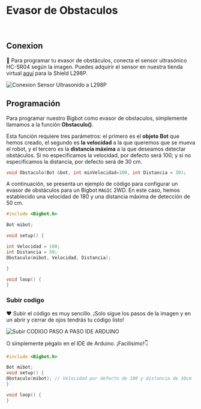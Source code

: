 <script setup>
import LiteVideo from '/../Components/LiteVideo.vue'
</script>
# Evasor de Obstaculos

<br/>
  <LiteVideo
    id="Qi_BkfRrMV0"
    title="Evasor de Obstaculos"
    thumbnail="/EvasorMagic2WD.webp"
  />

## Conexion 

🔗 Para programar tu evasor de obstáculos, conecta el sensor ultrasónico HC-SR04 según la imagen. Puedes adquirir el sensor en nuestra tienda virtual [aquí](https://www.bigtronica.com/sensores/ultrasonido/55-sensor-ultrasonido-hc-sr04-5053212000554.html) para la Shield L298P.

![Conexion Sensor Ultrasonido a L298P](/4WD_Obstaculo.webp)
## Programación

Para programar nuestro Bigbot como evasor de obstaculos, simplemente llamamos a la función **Obstaculo()**.

Esta función requiere tres parámetros: el primero es el **objeto Bot** que hemos creado, el segundo es **la velocidad** a la que queremos que se mueva el robot, y el tercero es la **distancia máxima** a la que deseamos detectar obstáculos. Si no especificamos la velocidad, por defecto será 100; y si no especificamos la distancia, por defecto será de 30 cm.
```c
void Obstaculo(Bot &bot, int minVelocidad=100, int Distancia = 30);
```

A continuación, se presenta un ejemplo de código para configurar un evasor de obstáculos para un Bigbot `MAGIC` 2WD. En este caso, hemos establecido una velocidad de 180 y una distancia máxima de detección de 50 cm. 
```c
#include <Bigbot.h>

Bot mibot;

void setup() {

int Velocidad = 180;
int Distancia = 50;
Obstaculo(mibot, Velocidad, Distancia);

}

void loop() {
}
```

### Subir codigo
❤ Subir el código es muy sencillo. ¡Solo sigue los pasos de la imagen y en un abrir y cerrar de ojos tendrás tu código listo!

![Subir CODIGO PASO A PASO IDE ARDUINO](/IDE_Obstaculo.webp)

O simplemente pégalo en el IDE de Arduino. ¡Facilísimo!👇

```c
#include <Bigbot.h>

Bot mibot;
void setup() {
Obstaculo(mibot); // Velocidad por defecto de 100 y distancia de 30cm
}

void loop() {
}
```
